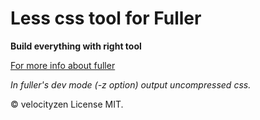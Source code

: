 # Less css tool for Fuller #
**Build everything with right tool**

[For more info about fuller](https://github.com/fullerjs/fuller)

*In fuller's dev mode (-z option) output uncompressed css.*

© velocityzen
License MIT.
